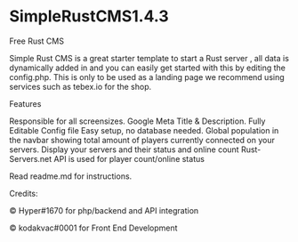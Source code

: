# SimpleRustCMS1.4.3
Free Rust CMS


Simple Rust CMS is a great starter template to start a Rust server , all data is dynamically added in and you can easily get started with this by editing the config.php. This is only to be used as a landing page we recommend using services such as tebex.io for the shop.

 

Features

Responsible for all screensizes.
Google Meta Title & Description.
Fully Editable Config file
Easy setup, no database needed.
Global population in the navbar showing total amount of players currently connected on your servers.
Display your servers and their status and online count
Rust-Servers.net API is used for player count/online status
 

Read readme.md for instructions.

 

Credits: 

© Hyper#1670 for php/backend and API integration

© kodakvac#0001 for  Front End Development
